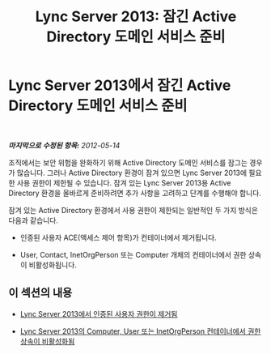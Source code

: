 ﻿---
title: 'Lync Server 2013: 잠긴 Active Directory 도메인 서비스 준비'
TOCTitle: 잠긴 Active Directory 도메인 서비스 준비
ms:assetid: 68bde963-3fa3-4102-88d6-ac931c1dd2d7
ms:mtpsurl: https://technet.microsoft.com/ko-kr/library/Gg398492(v=OCS.15)
ms:contentKeyID: 49303908
ms.date: 08/24/2015
mtps_version: v=OCS.15
ms.translationtype: HT
---

# Lync Server 2013에서 잠긴 Active Directory 도메인 서비스 준비

 

_**마지막으로 수정된 항목:** 2012-05-14_

조직에서는 보안 위험을 완화하기 위해 Active Directory 도메인 서비스를 잠그는 경우가 많습니다. 그러나 Active Directory 환경이 잠겨 있으면 Lync Server 2013에 필요한 사용 권한이 제한될 수 있습니다. 잠겨 있는 Lync Server 2013용 Active Directory 환경을 올바르게 준비하려면 추가 사항을 고려하고 단계를 수행해야 합니다.

잠겨 있는 Active Directory 환경에서 사용 권한이 제한되는 일반적인 두 가지 방식은 다음과 같습니다.

  - 인증된 사용자 ACE(액세스 제어 항목)가 컨테이너에서 제거됩니다.

  - User, Contact, InetOrgPerson 또는 Computer 개체의 컨테이너에서 권한 상속이 비활성화됩니다.

## 이 섹션의 내용

  - [Lync Server 2013에서 인증된 사용자 권한이 제거됨](lync-server-2013-authenticated-user-permissions-are-removed.md)

  - [Lync Server 2013의 Computer, User 또는 InetOrgPerson 컨테이너에서 권한 상속이 비활성화됨](lync-server-2013-permissions-inheritance-is-disabled-on-computers-users-or-inetorgperson-containers.md)


